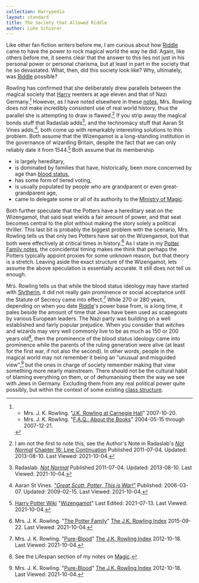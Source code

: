 ```yaml
---
collection: Harrypedia
layout: standard
title: The Society that Allowed Riddle
author: Luke Schierer
---
```


Like other fan fiction writers before me, I am curious about how [Riddle] came to
have the power to rock magical world the way he did. Again, like others before
me, it seems clear that the answer to this lies not just in his personal power
or personal charisma, but at least in part in the society that he so devastated.
What, then, did this society look like? Why, ultimately, was [Riddle] possible?

Rowling has confirmed that she deliberately drew parallels between the magical
society that [Harry] reenters at age eleven and that of Nazi
Germany.[^211004-1] However, as I have noted elsewhere in these
[notes], Mrs. Rowling does not make incredibly
consistent use of real world history, thus the parallel she is attempting to
draw is flawed.[^211004-2] If you strip away the magical bonds stuff that
Radaslab adds[^211004-3], and the technomacy stuff that Aaran St Vines
adds,[^211004-4], both come up with remarkably interesting solutions to this
problem. Both assume that the Wizengamot is a long-standing institution in the
governance of wizarding Britain, despite the fact that we can only reliably date
it from 1544.[^211004-5] Both assume that its membership

- is largely hereditary,
- is dominated by families that have, historically, been more concerned
  by age than [blood status],
- has some form of tiered voting,
- is usually populated by people who are grandparent or even great-grandparent
  age,
- came to delegate some or all of its authority to the [Ministry of
  Magic].

Both further speculate that the Potters have a hereditary seat on the
Wizengamot, that said seat wields a fair amount of power, and that seat becomes
central to the plot without making the story solely a political thriller. This
last bit is probably the biggest problem with the scenario, Mrs. Rowling tells us
that only two Potters have sat on the Wizengamot, but that both were effectively
at critical times in history.[^211004-6] As I state in my [Potter
Family notes], the coincidental timing
makes me think that perhaps the Potters typically appoint proxies for some
unknown reason, but that theory is a stretch. Leaving aside the exact
structure of the Wizengamot, lets assume the above speculation is essentially
accurate. It still does not tell us enough.

Mrs. Rowling tells us that while the blood status ideology may have started with
[Slytherin][Salazar], it did not really gain prominence or social
acceptance until the Statute of Secrecy came into effect.[^211004-7] While 270
or 280 years, depending on when you date [Riddle]'s power base from, is a long
time, it pales beside the amount of time that Jews have been used as scapegoats
by various European leaders. The Nazi party was building on a well established
and fairly popular prejudice. When you consider that witches and wizards may
very well commonly live to be as much as 150 or 200 years old[^211004-8], then
the prominence of the blood status ideology came into prominence while the
parents of the ruling generation were alive (at least for the first war, if not
also the second). In other words, people in the magical world may not remember
it being an "unusual and misguided view",[^211004-9] but the ones in charge of
society remember making that view something more nearly mainstream. There
should not be the cultural habit of blaming everything on them, or of
dehumanising them the way we see with Jews in Germany. Excluding them from any
real political power quite possibly, but within the context of some existing
[class structure].

[Riddle]: /Harrypedia/people/riddle/tom_marvolo/
[Magic]: /Harrypedia/magic/
[Ministry of Magic]: /Harrypedia/culture/government
[Harry]: /Harrypedia/people/Potter/Harry_James/
[notes]: /Harrypedia/
[Potter Family notes]: /Harrypedia/people/Potter/
[Salazar]: /Harrypedia/people/slytherin/salazar/
[class structure]: ../class_and_blood/
[blood status]: ../class_and_blood/

[^211004-9]:
    Mrs. J. K. Rowling.
    "[Pure-Blood](https://www.rowlingindex.org/work/pmpbl/)"
    [The J.K. Rowling Index](https://www.rowlingindex.org/)
    2012-10-18. Last Viewed: 2021-10-04.

[^211004-8]: See the Lifespan section of my notes on [Magic].

[^211004-1]:
    - Mrs. J. K. Rowling.
      "[J.K. Rowling at Carnegie
      Hall](http://www.the-leaky-cauldron.org/2007/10/20/j-k-rowling-at-carnegie-hall-reveals-dumbledore-is-gay-neville-marries-hannah-abbott-and-scores-more/)"
      2007-10-20.
    - Mrs. J. K. Rowling.
      "[F.A.Q.: About the Books](https://www.rowlingindex.org/work/faq1web/)"
      2004-05-15 through 2007-12-21.

[^211004-2]:
    I am not the first to note this, see the Author's Note in
    Radaslab's _[Not Normal][RNN1]_ [Chapter 16: Line Continuation][RNN1_16]
    Published 2011-07-04. Updated: 2013-08-10. Last Viewed: 2021-10-04.

[RNN1]: https://www.fanfiction.net/s/7144149
[RNN2]: https://www.fanfiction.net/s/7144149
[RNN1_16]: https://www.fanfiction.net/s/7144149/16/Not-Normal

[^211004-3]:
    Radaslab.
    _[Not Normal][RNN2]_
    Published 2011-07-04. Updated: 2013-08-10. Last Viewed: 2021-10-04.

[^211004-4]:
    Aaran St Vines.
    _["Great Scott, Potter, This is
    War!"](https://aaran-st-vines.nsns.fanficauthors.net/Great_Scott_Potter_This_is_War/)_
    Published: 2006-03-07. Updated: 2009-02-15. Last Viewed: 2021-10-04.

[^211004-5]:
    [Harry Potter Wiki](https://harrypotter.fandom.com/wiki)
    "[Wizengamot](https://harrypotter.fandom.com/wiki/Wizengamot)"
    Last Edited: 2021-07-13. Last Viewed: 2021-10-04.

[^211004-6]:
    Mrs. J. K. Rowling.
    "[The Potter Family](https://www.rowlingindex.org/work/pmpfam/)"
    [The J.K. Rowling Index](https://www.rowlingindex.org/)
    2015-09-22. Last Viewed: 2021-10-04.

[^211004-7]:
    Mrs. J. K. Rowling.
    "[Pure-Blood](https://www.rowlingindex.org/work/pmpbl/)"
    [The J.K. Rowling Index](https://www.rowlingindex.org/)
    2012-10-18. Last Viewed: 2021-10-04.
